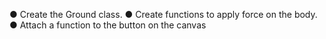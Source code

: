 ● Create the Ground class. 
● Create functions to apply force on the body. 
● Attach a function to the button on the canvas
